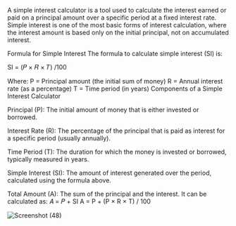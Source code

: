 A simple interest calculator is a tool used to calculate the interest earned or paid on a principal amount over a specific period at a fixed interest rate. Simple interest is one of the most basic forms of interest calculation, where the interest amount is based only on the initial principal, not on accumulated interest.

Formula for Simple Interest
The formula to calculate simple interest (SI) is:

SI = (𝑃 × 𝑅 × 𝑇) /100

Where:
P = Principal amount (the initial sum of money)
R = Annual interest rate (as a percentage)
T = Time period (in years)
Components of a Simple Interest Calculator

Principal (P):
The initial amount of money that is either invested or borrowed.

Interest Rate (R):
The percentage of the principal that is paid as interest for a specific period (usually annually).

Time Period (T):
The duration for which the money is invested or borrowed, typically measured in years.

Simple Interest (SI):
The amount of interest generated over the period, calculated using the formula above.

Total Amount (A):
The sum of the principal and the interest. It can be calculated as:
𝐴 = 𝑃 + SI
A = P + (P × R × T) / 100
​

![Screenshot (48)](https://github.com/user-attachments/assets/1a3d13ff-1e09-4351-98e5-f3ecbcf34cee)
